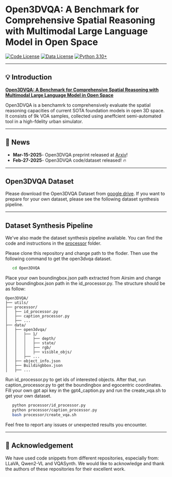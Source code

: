 # Open3DVQA: A Benchmark for Comprehensive Spatial Reasoning with Multimodal Large Language Model in Open Space


[![Code License](https://img.shields.io/badge/Code%20License-apache-2.0-green.svg)](CODE_LICENSE)
[![Data License](https://img.shields.io/badge/Data%20License-apache-2.0-green.svg)](DATA_LICENSE)
[![Python 3.10+](https://img.shields.io/badge/python-3.10+-blue.svg)](https://www.python.org/downloads/release/python-3100/)


______________________________________________________________________

## 💡 Introduction

[**Open3DVQA: A Benchmark for Comprehensive Spatial Reasoning with Multimodal Large Language Model in Open Space**](<https://www.arxiv.org/abs/2503.11094>)

Open3DVQA is a benchamrk to comprehensively evaluate the spatial reasoning capacities of current SOTA foundation models in open 3D space. It consists of 9k VOA samples, collected using aneffcient semi-automated tool in a high-fdelity urban simulator. 

______________________________________________________________________

## 📢 News
- **Mar-15-2025**- Open3DVQA preprint released at [Arxiv](https://www.arxiv.org/abs/2503.11094)!
- **Feb-27-2025**- Open3DVQA code/dataset released! 🔥
______________________________________________________________________

## Open3DVQA Dataset

Please download the Open3DVQA Dataset from [google drive](https://drive.google.com/drive/folders/1CKSavijr67U8jKMg_kpYNKKs9Nk_bmg1?usp=sharing). If you want to prepare for your own dataset, please see the following dataset synthesis pipeline.

______________________________________________________________________

## Dataset Synthesis Pipeline

We've also made the dataset synthesis pipeline available. You can find the code and instructions in the [processor](processor) folder.

Please clone this repository and change path to the floder. Then use the following command to get the open3dvqa dataset.
```bash
   cd Open3DVQA
```
Place your own boundingbox.json path extracted from Airsim and change your boundingbox.json path in the id_processor.py. The structure should be as follow:
```
Open3DVQA/
├── utils/
├── processor/
│   ├── id_processor.py
│   ├── caption_processor.py
│   ├── ...
├── data/
│   ├── open3dvqa/
│   │   ├── 1/
│   │   │   ├── depth/
│   │   │   ├── state/
│   │   │   ├── rgb/
│   │   │   ├── visible_objs/
│   │   ├── ...
│   ├── object_info.json
│   ├── Buildingbbox.json
│   ├── ...
```
Run id_processor.py to get ids of interested objects. After that, run caption_processor.py to get the boundingbox and egocentric coordinates. Fill your own gpt api key in the gpt4_caption.py and run the create_vqa.sh to get your own dataset.

```bash
   python processor/id_processor.py
   python processor/caption_processor.py
   bash processor/create_vqa.sh
```

Feel free to report any issues or unexpected results you encounter.


______________________________________________________________________

## 🙏 Acknowledgement

We have used code snippets from different repositories, especially from: LLaVA, Qwen2-VL and VQASynth. We would like to acknowledge and thank the authors of these repositories for their excellent work.
